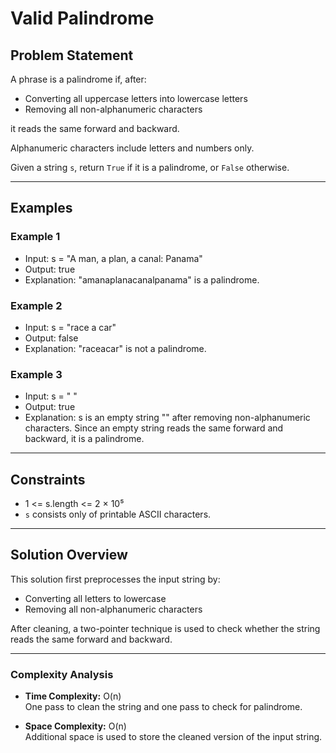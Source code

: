 # Valid Palindrome

## Problem Statement

A phrase is a palindrome if, after:
- Converting all uppercase letters into lowercase letters
- Removing all non-alphanumeric characters

it reads the same forward and backward.

Alphanumeric characters include letters and numbers only.

Given a string `s`, return `True` if it is a palindrome, or `False` otherwise.

---

## Examples

### Example 1
- Input: s = "A man, a plan, a canal: Panama"
- Output: true
- Explanation: "amanaplanacanalpanama" is a palindrome.

### Example 2
- Input: s = "race a car"
- Output: false
- Explanation: "raceacar" is not a palindrome.

### Example 3
- Input: s = " "
- Output: true
- Explanation: s is an empty string "" after removing non-alphanumeric characters. Since an empty string reads the same forward and backward, it is a palindrome.


---

## Constraints

- 1 <= s.length <= 2 × 10⁵
- `s` consists only of printable ASCII characters.

---

## Solution Overview

This solution first preprocesses the input string by:
- Converting all letters to lowercase
- Removing all non-alphanumeric characters

After cleaning, a two-pointer technique is used to check whether the string reads the same forward and backward.

---

### Complexity Analysis

- **Time Complexity:** O(n)  
  One pass to clean the string and one pass to check for palindrome.
  
- **Space Complexity:** O(n)  
  Additional space is used to store the cleaned version of the input string.
